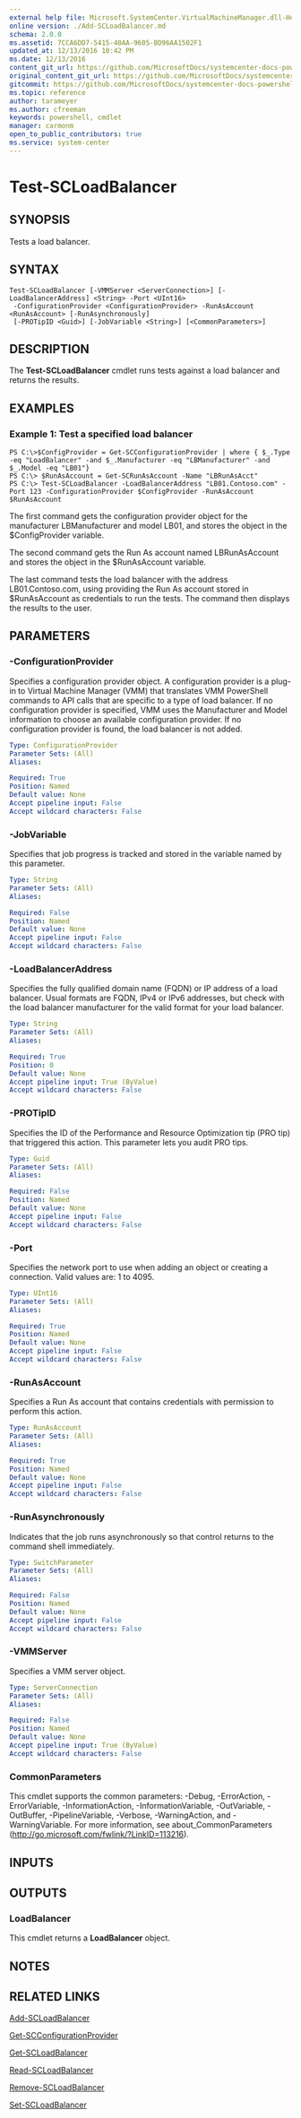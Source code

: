 ```yaml
---
external help file: Microsoft.SystemCenter.VirtualMachineManager.dll-Help.xml
online version: ./Add-SCLoadBalancer.md
schema: 2.0.0
ms.assetid: 7CCA6DD7-5415-40AA-9605-BD96AA1502F1
updated_at: 12/13/2016 10:42 PM
ms.date: 12/13/2016
content_git_url: https://github.com/MicrosoftDocs/systemcenter-docs-powershell/blob/master/systemcenter-cmdlets/VirtualMachineManager/v1/Test-SCLoadBalancer.md
original_content_git_url: https://github.com/MicrosoftDocs/systemcenter-docs-powershell/blob/master/systemcenter-cmdlets/VirtualMachineManager/v1/Test-SCLoadBalancer.md
gitcommit: https://github.com/MicrosoftDocs/systemcenter-docs-powershell/blob/ea9507ac2178040476af5407227db8cb97701ea9/systemcenter-cmdlets/VirtualMachineManager/v1/Test-SCLoadBalancer.md
ms.topic: reference
author: tarameyer
ms.author: cfreeman
keywords: powershell, cmdlet
manager: carmonm
open_to_public_contributors: true
ms.service: system-center
---
```


# Test-SCLoadBalancer

## SYNOPSIS
Tests a load balancer.

## SYNTAX

```
Test-SCLoadBalancer [-VMMServer <ServerConnection>] [-LoadBalancerAddress] <String> -Port <UInt16>
 -ConfigurationProvider <ConfigurationProvider> -RunAsAccount <RunAsAccount> [-RunAsynchronously]
 [-PROTipID <Guid>] [-JobVariable <String>] [<CommonParameters>]
```

## DESCRIPTION
The **Test-SCLoadBalancer** cmdlet runs tests against a load balancer and returns the results.

## EXAMPLES

### Example 1: Test a specified load balancer
```
PS C:\>$ConfigProvider = Get-SCConfigurationProvider | where { $_.Type -eq "LoadBalancer" -and $_.Manufacturer -eq "LBManufacturer" -and $_.Model -eq "LB01"}
PS C:\> $RunAsAccount = Get-SCRunAsAccount -Name "LBRunAsAcct"
PS C:\> Test-SCLoadBalancer -LoadBalancerAddress "LB01.Contoso.com" -Port 123 -ConfigurationProvider $ConfigProvider -RunAsAccount $RunAsAccount
```

The first command gets the configuration provider object for the manufacturer LBManufacturer and model LB01, and stores the object in the $ConfigProvider variable.

The second command gets the Run As account named LBRunAsAccount and stores the object in the $RunAsAccount variable.

The last command tests the load balancer with the address LB01.Contoso.com, using providing the Run As account stored in $RunAsAccount as credentials to run the tests.
The command then displays the results to the user.

## PARAMETERS

### -ConfigurationProvider
Specifies a configuration provider object.
A configuration provider is a plug-in to Virtual Machine Manager (VMM) that translates VMM PowerShell commands to API calls that are specific to a type of load balancer.
If no configuration provider is specified, VMM uses the Manufacturer and Model information to choose an available configuration provider.
If no configuration provider is found, the load balancer is not added.

```yaml
Type: ConfigurationProvider
Parameter Sets: (All)
Aliases: 

Required: True
Position: Named
Default value: None
Accept pipeline input: False
Accept wildcard characters: False
```

### -JobVariable
Specifies that job progress is tracked and stored in the variable named by this parameter.

```yaml
Type: String
Parameter Sets: (All)
Aliases: 

Required: False
Position: Named
Default value: None
Accept pipeline input: False
Accept wildcard characters: False
```

### -LoadBalancerAddress
Specifies the fully qualified domain name (FQDN) or IP address of a load balancer.
Usual formats are FQDN, IPv4 or IPv6 addresses, but check with the load balancer manufacturer for the valid format for your load balancer.

```yaml
Type: String
Parameter Sets: (All)
Aliases: 

Required: True
Position: 0
Default value: None
Accept pipeline input: True (ByValue)
Accept wildcard characters: False
```

### -PROTipID
Specifies the ID of the Performance and Resource Optimization tip (PRO tip) that triggered this action.
This parameter lets you audit PRO tips.

```yaml
Type: Guid
Parameter Sets: (All)
Aliases: 

Required: False
Position: Named
Default value: None
Accept pipeline input: False
Accept wildcard characters: False
```

### -Port
Specifies the network port to use when adding an object or creating a connection.
Valid values are: 1 to 4095.

```yaml
Type: UInt16
Parameter Sets: (All)
Aliases: 

Required: True
Position: Named
Default value: None
Accept pipeline input: False
Accept wildcard characters: False
```

### -RunAsAccount
Specifies a Run As account that contains credentials with permission to perform this action.

```yaml
Type: RunAsAccount
Parameter Sets: (All)
Aliases: 

Required: True
Position: Named
Default value: None
Accept pipeline input: False
Accept wildcard characters: False
```

### -RunAsynchronously
Indicates that the job runs asynchronously so that control returns to the command shell immediately.

```yaml
Type: SwitchParameter
Parameter Sets: (All)
Aliases: 

Required: False
Position: Named
Default value: None
Accept pipeline input: False
Accept wildcard characters: False
```

### -VMMServer
Specifies a VMM server object.

```yaml
Type: ServerConnection
Parameter Sets: (All)
Aliases: 

Required: False
Position: Named
Default value: None
Accept pipeline input: True (ByValue)
Accept wildcard characters: False
```

### CommonParameters
This cmdlet supports the common parameters: -Debug, -ErrorAction, -ErrorVariable, -InformationAction, -InformationVariable, -OutVariable, -OutBuffer, -PipelineVariable, -Verbose, -WarningAction, and -WarningVariable. For more information, see about_CommonParameters (http://go.microsoft.com/fwlink/?LinkID=113216).

## INPUTS

## OUTPUTS

### LoadBalancer
This cmdlet returns a **LoadBalancer** object.

## NOTES

## RELATED LINKS

[Add-SCLoadBalancer](xref:VirtualMachineManager/v1/Add-SCLoadBalancer.md)

[Get-SCConfigurationProvider](xref:VirtualMachineManager/v1/Get-SCConfigurationProvider.md)

[Get-SCLoadBalancer](xref:VirtualMachineManager/v1/Get-SCLoadBalancer.md)

[Read-SCLoadBalancer](xref:VirtualMachineManager/v1/Read-SCLoadBalancer.md)

[Remove-SCLoadBalancer](xref:VirtualMachineManager/v1/Remove-SCLoadBalancer.md)

[Set-SCLoadBalancer](xref:VirtualMachineManager/v1/Set-SCLoadBalancer.md)

